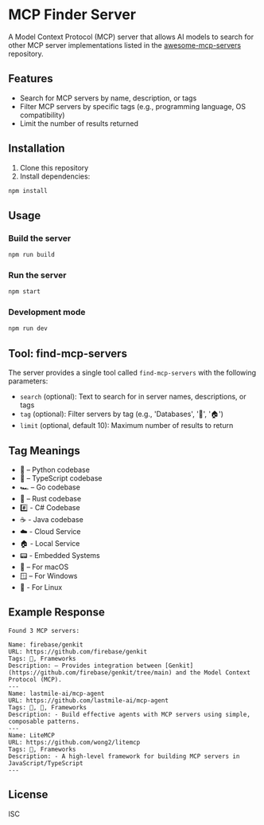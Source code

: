 # MCP Finder Server

A Model Context Protocol (MCP) server that allows AI models to search for other MCP server implementations listed in the [awesome-mcp-servers](https://github.com/punkpeye/awesome-mcp-servers) repository.

## Features

- Search for MCP servers by name, description, or tags
- Filter MCP servers by specific tags (e.g., programming language, OS compatibility)
- Limit the number of results returned

## Installation

1. Clone this repository
2. Install dependencies:
```bash
npm install
```

## Usage

### Build the server
```bash
npm run build
```

### Run the server
```bash
npm start
```

### Development mode
```bash
npm run dev
```

## Tool: find-mcp-servers

The server provides a single tool called `find-mcp-servers` with the following parameters:

- `search` (optional): Text to search for in server names, descriptions, or tags
- `tag` (optional): Filter servers by tag (e.g., 'Databases', '🐍', '🏠')
- `limit` (optional, default 10): Maximum number of results to return

## Tag Meanings

- 🐍 – Python codebase
- 📇 – TypeScript codebase
- 🏎️ – Go codebase
- 🦀 – Rust codebase
- #️⃣ - C# Codebase
- ☕ - Java codebase
- ☁️ - Cloud Service
- 🏠 - Local Service
- 📟 - Embedded Systems
- 🍎 – For macOS
- 🪟 – For Windows
- 🐧 - For Linux

## Example Response

```
Found 3 MCP servers:

Name: firebase/genkit
URL: https://github.com/firebase/genkit
Tags: 📇, Frameworks
Description: – Provides integration between [Genkit](https://github.com/firebase/genkit/tree/main) and the Model Context Protocol (MCP).
---
Name: lastmile-ai/mcp-agent
URL: https://github.com/lastmile-ai/mcp-agent
Tags: 🤖, 🔌, Frameworks
Description: - Build effective agents with MCP servers using simple, composable patterns.
---
Name: LiteMCP
URL: https://github.com/wong2/litemcp
Tags: 📇, Frameworks
Description: - A high-level framework for building MCP servers in JavaScript/TypeScript
---
```

## License

ISC 